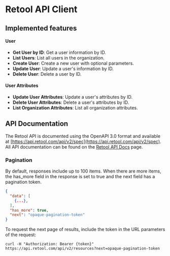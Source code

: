 # Retool API Client

## Implemented features

#### User

- **Get User by ID**: Get a user information by ID.
- **List Users**: List all users in the organization.
- **Create User**: Create a new user with optional parameters.
- **Update User**: Update a user's information by ID.
- **Delete User**: Delete a user by ID.

#### User Attributes

- **Update User Attributes**: Update a user's attributes by ID.
- **Delete User Attributes**: Delete a user's attributes by ID.
- **List Organization Attributes**: List all organization attributes.

## API Documentation
The Retool API is documented using the OpenAPI 3.0 format and available at 
[https://api.retool.com/api/v2/spec](https://api.retool.com/api/v2/spec). All API documentation can be found on the 
[Retool API Docs](https://docs.retool.com/reference/api/v2/) page.

### Pagination

By default, responses include up to 100 items. When there are more items, the has_more field in the response is set to 
true and the next field has a pagination token.

```json
{
  "data": [
    {...},
  ],
  "has_more": true,
  "next": "opaque-pagination-token"
}
```

To request the next page of results, include the token in the URL parameters of the request:

```shell
curl -H "Authorization: Bearer {token}" https://api.retool.com/api/v2/resources?next=opaque-pagination-token
```
